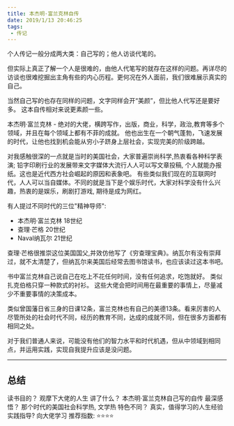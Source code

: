 ```yaml
---
title: 本杰明·富兰克林自传
date: 2019/1/13 20:46:25
tags:
 - 传记
---
```


个人传记一般分成两大类：自己写的；他人访谈代笔的。

但实际上真正了解一个人是很难的，由他人代笔写的就存在这样的问题。再详尽的访谈也很难挖掘出主角有些的内心历程。更何况在外人面前，我们很难展示真实的自己。

当然自己写的也存在同样的问题，文字同样会开“美颜”，但比他人代写还是要好多。
这本自传相对来说更素颜一些。

本杰明·富兰克林 - 绝对的大佬，横跨写作，出版，商业，科学，政治,教育等多个领域，并且在每个领域上都有不菲的成就。
他也出生在一个朝气蓬勃，飞速发展的时代，让他也找到机会能从穷小子跻身上层社会，实现完美的阶级跨越。

对我感触很深的一点就是当时的美国社会，大家普遍崇尚科学,热衷看各种科学表演; 铅字印刷行业的发展带来文字媒体大流行人人可以写文章投稿, 个人就能办报纸。这也是近代西方社会崛起的原因和表象吧。
有些类似我们现在的互联网时代，人人可以当自媒体。不同的就是当下是个娱乐时代，大家对科学没有什么兴趣，热衷的是娱乐，刷剧打游戏, 期待是成为网红。

<!-- more -->

有人提过不同时代的三位"精神导师":
* 本杰明·富兰克林 18世纪
* 查理·芒格 20世纪
* Naval纳瓦尔 21世纪

查理·芒格很推崇这位美国国父,并效仿他写了《穷查理宝典》。纳瓦尔有没有崇拜过，就不太清楚了，但纳瓦尔来美国后经常去图书馆读书，也应该读过这本书吧。

书中富兰克林自己说自己在吃上不花任何时间，没有任何追求，吃饱就好。 类似扎克伯格只穿一种款式的衬衫。 这些大佬会把时间用在最重要的事情上，尽量减少不重要事情的决策成本。

类似曾国藩日省三身的日课12条，富兰克林也有自己的美德13条。看来厉害的人尽管所处的社会时代不同，经历的教育不同，达成的成就不同，但在很多方面都有相同之处。

对于我们普通人来说，可能没有他们的智力水平和时代机遇，但从中领域到相同点，并运用实践，实现自我提升应该是没问题。

---
## 总结
读书目的？ 观摩下大佬的人生 
讲了什么？ 本杰明·富兰克林自己写的自传 
最深感悟？ 那个时代的美国社会科学热, 文学热
特色不同？ 真实，值得学习的人生经验 
实践指导?  向大佬学习 
推荐指数:  ⭐️⭐️️⭐️⭐️ 

